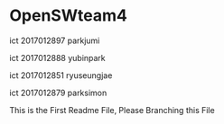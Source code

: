 # OpenSWteam4



ict
2017012897
parkjumi


ict
2017012888
yubinpark

ict
2017012851
ryuseungjae

ict
2017012879
parksimon

This is the First Readme File, Please Branching this File
